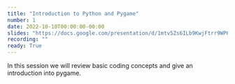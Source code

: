 ```yaml
---
title: "Introduction to Python and Pygame"
number: 1
date: 2022-10-10T00:00:00-00:00
slides: "https://docs.google.com/presentation/d/1mtv5Zs6ILb9KwjFtrr9WP6LvQ2WkzmPhQ1QDvxcNTMY/edit?usp=sharing"
recording: ""
ready: True
---
```


In this session we will review basic coding concepts and give an introduction into pygame.
